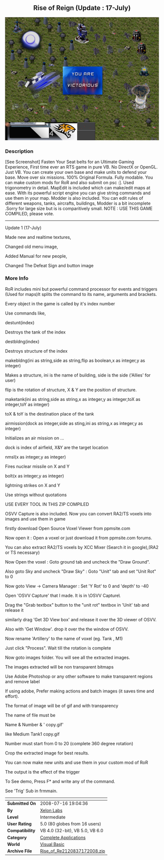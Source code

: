 ﻿<div align="center">

## Rise of Reign \(Update : 17\-July\)

<img src="PIC20087111057331787.jpg">
</div>

### Description

[See Screenshot] Fasten Your Seat belts for an Ultimate Gaming Experience, First time ever an RTS game in pure VB. No DirectX or OpenGL. Just VB. You can create your own base and make units to defend your base. Move over six missions. 100% Original Formula. Fully modable. You can make custom mods for RoR and also submit on psc :]. Used trigonometry in detail. MapEdit is included which can make/edit maps at ease. With its powerful script engine you can give string commands and use them in your map. Modder is also included. You can edit rules of different weapons, tanks, aircrafts, buildings, Modder is a bit incomplete .Sorry for large size but is is comparitively small. NOTE : USE THIS GAME COMPILED, please vote.

----

Update 1 (17-July)

Made new and realtime textures,

Changed old menu image,

Added Manual for new people,

Changed The Defeat Sign and button image
 
### More Info
 
RoR includes mini but powerful command processor for events and triggers (Used for maps)It splits the command to its name, arguments and brackets.

Every object in the game is called by it's index number

Use commands like,

destunt(index)

Destroys the tank of the index

destbldng(index)

Destroys structure of the index

makebldng(ini as string,side as string,flip as boolean,x as integer,y as integer)

Makes a structure, ini is the name of building, side is the side ('Allies' for user)

flip is the rotation of structure, X &amp; Y are the position of structure.

maketank(ini as string,side as string,x as integer,y as integer,toX as integer,toY as integer)

toX &amp; toY is the destination place of the tank

airmission(dock as integer,side as sting,ini as string,x as integer,y as integer)

Initializes an air mission on ...

dock is index of airfield, X&amp;Y are the target location

nmsl(x as integer,y as integer)

Fires nuclear missile on X and Y

bolt(x as integer,y as integer)

lightning strikes on X and Y

Use strings without quotations

USE EVERY TOOL IN THIS ZIP COMPILED

OSVV Capture is also included. Now you can convert RA2/TS voxels into images and use them in game

firstly download Open Source Voxel Viewer from ppmsite.com

Now open it : Open a voxel or just download it from ppmsite.com forums.

You can also extract RA2/TS voxels by XCC Mixer (Search it in google),(RA2 or TS necessary)

Now Open the voxel : Goto ground tab and uncheck the "Draw Ground".

Also goto Sky and uncheck "Draw Sky" : Goto "Unit" tab and set "Unit Rot" to 0

Now goto View -&gt; Camera Manager : Set 'Y Rot' to 0 and 'depth' to -40

Open 'OSVV Capture' that I made. It is in \OSVV Capture\

Drag the "Grab textbox" button to the "unit rot" textbox in 'Unit' tab and release it

similarly drag 'Get 3D View box' and release it over the 3D viewer of OSVV.

Also with 'Get Window'. drop it over the the window of OSVV.

Now rename 'Artillery' to the name of voxel (eg. Tank , M1)

Just click "Process". Wait till the rotation is complete

Now goto images folder. You will see all the extracted images.

The images extracted will be non transparent bitmaps

Use Adobe Photoshop or any other software to make transparent regions and remove label

If using adobe, Prefer making actions and batch images (it saves time and effort).

The format of image will be of gif and with transparency

The name of file must be

Name &amp; Number &amp; ' copy.gif'

like	Medium Tank1 copy.gif

Number must start from 0 to 20 (complete 360 degree rotation)

Crop the extracted image for best results.

You can now make new units and use them in your custom mod of RoR

The output is the effect of the trigger

To See demo, Press F* and write any of the command.

See 'Trig' Sub in frmmain.


<span>             |<span>
---                |---
**Submitted On**   |2008-07-16 19:04:36
**By**             |[Xelon Labs](https://github.com/Planet-Source-Code/PSCIndex/blob/master/ByAuthor/xelon-labs.md)
**Level**          |Intermediate
**User Rating**    |5.0 (80 globes from 16 users)
**Compatibility**  |VB 4\.0 \(32\-bit\), VB 5\.0, VB 6\.0
**Category**       |[Complete Applications](https://github.com/Planet-Source-Code/PSCIndex/blob/master/ByCategory/complete-applications__1-27.md)
**World**          |[Visual Basic](https://github.com/Planet-Source-Code/PSCIndex/blob/master/ByWorld/visual-basic.md)
**Archive File**   |[Rise\_of\_Re2120837172008\.zip](https://github.com/Planet-Source-Code/xelon-labs-rise-of-reign-update-17-july__1-70809/archive/master.zip)








